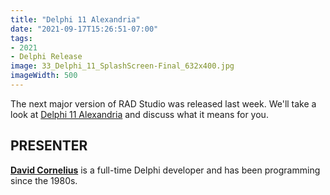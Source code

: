 ```yaml
---
title: "Delphi 11 Alexandria"
date: "2021-09-17T15:26:51-07:00"
tags:
- 2021
- Delphi Release
image: 33_Delphi_11_SplashScreen-Final_632x400.jpg
imageWidth: 500
---
```


The next major version of RAD Studio was released last week. We'll take a look at [Delphi 11 Alexandria](https://blog.marcocantu.com/blog/2021-september-delphi-11-released.html) and discuss what it means for you.

## PRESENTER ##

[**David Cornelius**](https://corneliusconcepts.tech/aboutme) is a full-time Delphi developer and has been programming since the 1980s.
